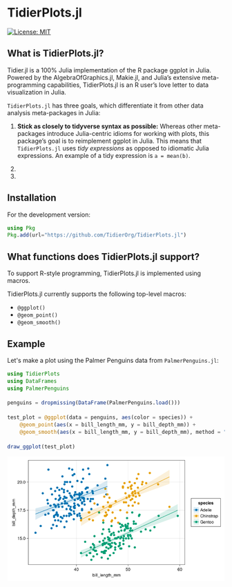 # TidierPlots.jl

[![License: MIT](https://img.shields.io/badge/License-MIT-green.svg)](https://github.com/TidierOrg/Tidier.jl/blob/main/LICENSE)

## What is TidierPlots.jl?

Tidier.jl is a 100% Julia implementation of the R package ggplot in Julia. Powered by the AlgebraOfGraphics.jl, Makie.jl, and Julia’s
extensive meta-programming capabilities, TidierPlots.jl is an R user’s love
letter to data visualization in Julia.

`TidierPlots.jl` has three goals, which differentiate it from other data analysis
meta-packages in Julia:

1.  **Stick as closely to tidyverse syntax as possible:** Whereas other
    meta-packages introduce Julia-centric idioms for working with
    plots, this package’s goal is to reimplement ggplot
    in Julia. This means that `TidierPlots.jl` uses *tidy expressions* as opposed
    to idiomatic Julia expressions. An example of a tidy expression is
    `a = mean(b)`.

2.  

3.  

## Installation

For the development version:

```julia
using Pkg
Pkg.add(url="https://github.com/TidierOrg/TidierPlots.jl")
```

## What functions does TidierPlots.jl support?

To support R-style programming, TidierPlots.jl is implemented using macros.

TidierPlots.jl currently supports the following top-level macros:

- `@ggplot()`
- `@geom_point()`
- `@geom_smooth()`

## Example

Let's make a plot using the Palmer Penguins data from `PalmerPenguins.jl`:

```julia
using TidierPlots
using DataFrames
using PalmerPenguins

penguins = dropmissing(DataFrame(PalmerPenguins.load()))

test_plot = @ggplot(data = penguins, aes(color = species)) + 
    @geom_point(aes(x = bill_length_mm, y = bill_depth_mm)) + 
    @geom_smooth(aes(x = bill_length_mm, y = bill_depth_mm), method = "lm")

draw_ggplot(test_plot)
```

![](assets/example.png)